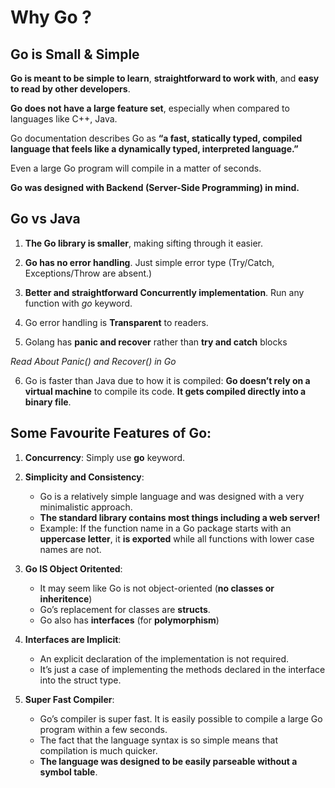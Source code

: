 # Why Go ?

## Go is Small & Simple 

**Go is meant to be simple to learn**, **straightforward to work with**, and **easy to read by other developers**. 

**Go does not have a large feature set**, especially when compared to languages like C++, Java.

Go documentation describes Go as **“a fast, statically typed, compiled language that feels like a dynamically typed, interpreted language.”**

Even a large Go program will compile in a matter of seconds.

**Go was designed with Backend (Server-Side Programming) in mind.**

## Go vs Java 

1. **The Go library is smaller**, making sifting through it easier.

2. **Go has no error handling**. Just simple error type (Try/Catch, Exceptions/Throw are absent.) 

3. **Better and straightforward Concurrently implementation**. Run any function with *go* keyword. 

4. Go error handling is **Transparent** to readers. 

5. Golang has **panic and recover** rather than **try and catch** blocks

_Read About Panic() and Recover() in Go_

6. Go is faster than Java due to how it is compiled: **Go doesn’t rely on a virtual machine** to compile its code. **It gets compiled directly into a binary file**.


## Some Favourite Features of Go: 

1. **Concurrency**: Simply use **go** keyword. 

2. **Simplicity and Consistency**:
    - Go is a relatively simple language and was designed with a very minimalistic approach. 
    - **The standard library contains most things including a web server!**
    - Example: If the function name in a Go package starts with an **uppercase letter**, it **is exported** while all functions with lower case names are not.

3. **Go IS Object Oritented**: 
    - It may seem like Go is not object-oriented (**no classes or inheritence**)
    - Go’s replacement for classes are **structs**.
    - Go also has **interfaces** (for **polymorphism**)

4. **Interfaces are Implicit**:
    - An explicit declaration of the implementation is not required. 
    - It’s just a case of implementing the methods declared in the interface into the struct type.

5. **Super Fast Compiler**: 
    - Go’s compiler is super fast. It is easily possible to compile a large Go program within a few seconds. 
    - The fact that the language syntax is so simple means that compilation is much quicker. 
    - **The language was designed to be easily parseable without a symbol table**.